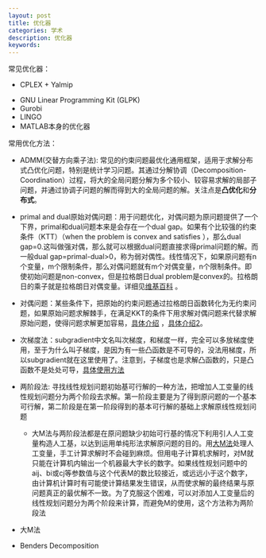 ```yaml
---
layout: post
title: 优化器
categories: 学术
description: 优化器
keywords: 
---
```


常见优化器：

- CPLEX +  Yalmip 


* GNU Linear Programming Kit (GLPK) 
* Gurobi
* LINGO
* MATLAB本身的优化器

常用优化方法：

* ADMM(交替方向乘子法): 常见的约束问题最优化通用框架，适用于求解分布式凸优化问题，特别是统计学习问题。其通过分解协调（Decomposition-Coordination）过程，将大的全局问题分解为多个较小、较容易求解的局部子问题，并通过协调子问题的解而得到大的全局问题的解。关注点是**凸优化**和**分布式**。
* primal and dual原始对偶问题：用于问题优化，对偶问题为原问题提供了一个下界，primal和dual问题本来是会存在一个dual gap。如果有个比较强的约束条件（KTT）（when the problem is convex and satisfies ），那么dual gap=0.这叫做强对偶，那么就可以根据dual问题直接求得primal问题的解。而一般dual gap=primal-dual>0，称为弱对偶性。线性情况下，如果原问题有n个变量，m个限制条件，那么对偶问题就有m个对偶变量，n个限制条件。即使初始问题是non-convex，但是拉格朗日dual problem是convex的。拉格朗日的乘子就是拉格朗日对偶变量。详细见[维基百科](https://en.wikipedia.org/wiki/Duality_(optimization)) 。
* 对偶问题：某些条件下，把原始的约束问题通过拉格朗日函数转化为无约束问题，如果原始问题求解棘手，在满足KKT的条件下用求解对偶问题来代替求解原始问题，使得问题求解更加容易，[具体介绍](https://blog.csdn.net/fkyyly/article/details/86488582) ，[具体介绍2](https://blog.csdn.net/bbbeoy/article/details/72461586)。
* 次梯度法：subgradient中文名叫次梯度，和梯度一样，完全可以多放梯度使用，至于为什么叫子梯度，是因为有一些凸函数是不可导的，没法用梯度，所以subgradient就在这里使用了。注意到，子梯度也是求解凸函数的，只是凸函数不是处处可导，[具体使用方法](https://blog.csdn.net/lansatiankongxxc/article/details/46386341)
* 两阶段法: 寻找线性规划问题初始基可行解的一种方法，把增加人工变量的线性规划问题分为两个阶段去求解。第一阶段主要是为了得到原问题的一个基本可行解，第二阶段是在第一阶段得到的基本可行解的基础上求解原线性规划问题
  * 大M法与两阶段法都是在原问题缺少初始可行基的情况下利用引人人工变量构造人工基，以达到运用单纯形法求解原问题的目的。用[大M法](https://baike.baidu.com/item/大M法)处理人工变量，手工计算求解时不会碰到麻烦。但用电子计算机求解时，对M就只能在计算机内输出一个机器最大字长的数字。如果线性规划问题中的aij、bi或cj等参数值与这个代表M的数比较接近，或远远小于这个数字，由计算机计算时有可能使计算结果发生错误，从而使求解的最终结果与原问题真正的最优解不一致。为了克服这个困难，可以对添加人工变量后的线性规划问题分为两个阶段来计算，而避免M的使用，这个方法称为两阶段法
* 大M法

* Benders Decomposition
